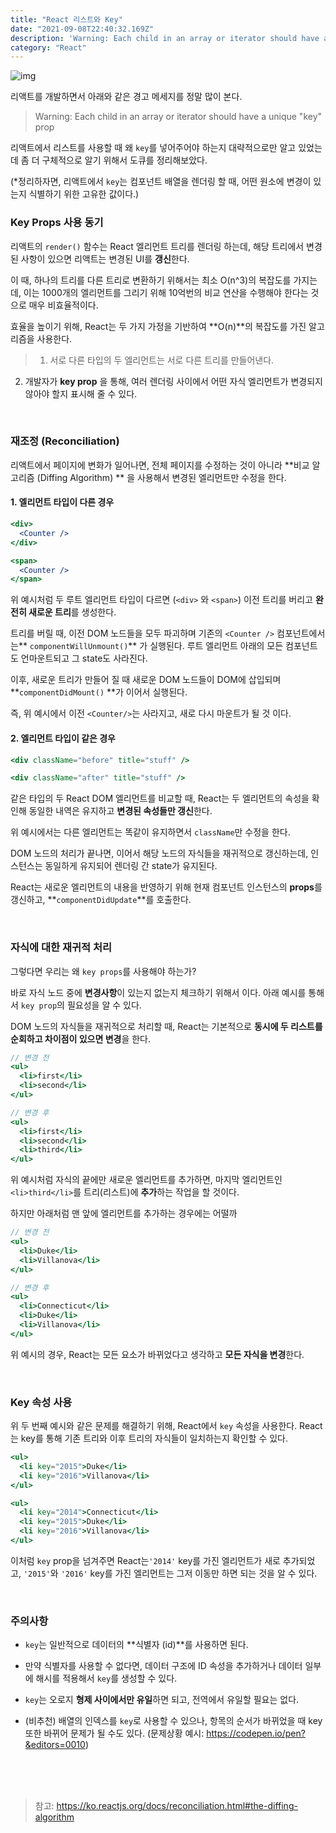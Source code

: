 ```yaml
---
title: "React 리스트와 Key"
date: "2021-09-08T22:40:32.169Z"
description: 'Warning: Each child in an array or iterator should have a unique "key" prop 🤔'
category: "React"
---
```


![img](https://velog.velcdn.com/images/khy226/post/9d2040af-d5a5-4add-ad6c-d50c6e819d27/0_XCgoYU9sqt95P8J0.png)

리액트를 개발하면서 아래와 같은 경고 메세지를 정말 많이 본다.

>  Warning: Each child in an array or iterator should have a unique "key" prop


리액트에서 리스트를 사용할 때 왜 `key`를 넣어주어야 하는지 대략적으로만 알고 있었는데 좀 더 구체적으로 알기 위해서 도큐를 정리해보았다.

(*정리하자면, 리액트에서 `key`는 컴포넌트 배열을 렌더링 할 때, 어떤 원소에 변경이 있는지 식별하기 위한 고유한 값이다.)
<br />

### Key Props 사용 동기
리액트의 `render()` 함수는 React 엘리먼트 트리를 렌더링 하는데, 해당 트리에서 변경된 사항이 있으면 리액트는 변경된 UI를 **갱신**한다. 

이 때, 하나의 트리를 다른 트리로 변환하기 위해서는 최소 O(n^3)의 복잡도를 가지는데, 이는 1000개의 엘리먼트를 그리기 위해 10억번의 비교 연산을 수행해야 한다는 것으로 매우 비효율적이다.

효율을 높이기 위해, React는 두 가지 가정을 기반하여 **O(n)**의 복잡도를 가진 알고리즘을 사용한다. 

> 1. 서로 다른 타입의 두 엘리먼트는 서로 다른 트리를 만들어낸다.
2. 개발자가 **key prop** 을 통해, 여러 렌더링 사이에서 어떤 자식 엘리먼트가 변경되지 않아야 할지 표시해 줄 수 있다.


<br />

### 재조정 (Reconciliation)



리액트에서 페이지에 변화가 일어나면, 전체 페이지를 수정하는 것이 아니라 **비교 알고리즘 (Diffing Algorithm) ** 을 사용해서 변경된 엘리먼트만 수정을 한다.

#### 1. 엘리먼트 타입이 다른 경우
```jsx
<div>
  <Counter />
</div>

<span>
  <Counter />
</span>
```

위 예시처럼 두 루트 엘리먼트 타입이 다르면 (`<div>` 와 `<span>`) 이전 트리를 버리고 **완전히 새로운 트리**를 생성한다. 

트리를 버릴 때, 이전 DOM 노드들을 모두 파괴하며 기존의 `<Counter />` 컴포넌트에서는** `componentWillUnmount()`** 가 실행된다. 루트 엘리먼트 아래의 모든 컴포넌트도 언마운트되고 그 state도 사라진다.

이후, 새로운 트리가 만들어 질 때 새로운 DOM 노드들이 DOM에 삽입되며 **`componentDidMount()` **가 이어서 실행된다.

즉, 위 예시에서 이전 `<Counter/>`는 사라지고, 새로 다시 마운트가 될 것 이다.


#### 2. 엘리먼트 타입이 같은 경우

```jsx
<div className="before" title="stuff" />

<div className="after" title="stuff" />
```

같은 타입의 두 React DOM 엘리먼트를 비교할 때, React는 두 엘리먼트의 속성을 확인해 동일한 내역은 유지하고 **변경된 속성들만 갱신**한다.

위 예시에서는 다른 엘리먼트는 똑같이 유지하면서 `className`만 수정을 한다.

DOM 노드의 처리가 끝나면, 이어서 해당 노드의 자식들을 재귀적으로 갱신하는데, 인스턴스는 동일하게 유지되어 렌더링 간 state가 유지된다.

React는 새로운 엘리먼트의 내용을 반영하기 위해 현재 컴포넌트 인스턴스의 **props**를 갱신하고, **`componentDidUpdate`**를 호출한다. 

<br />

### 자식에 대한 재귀적 처리

그렇다면 우리는 왜 `key props`를 사용해야 하는가? 

바로 자식 노드 중에 **변경사항**이 있는지 없는지 체크하기 위해서 이다. 아래 예시를 통해서 `key prop`의 필요성을 알 수 있다.

DOM 노드의 자식들을 재귀적으로 처리할 때, React는 기본적으로 **동시에 두 리스트를 순회하고 차이점이 있으면 변경**을 한다.

```jsx
// 변경 전
<ul>
  <li>first</li>
  <li>second</li>
</ul>

// 변경 후
<ul>
  <li>first</li>
  <li>second</li>
  <li>third</li>
</ul>
```

위 예시처럼 자식의 끝에만 새로운 엘리먼트를 추가하면, 마지막 엘리먼트인 `<li>third</li>`를 트리(리스트)에 **추가**하는 작업을 할 것이다. 

하지만 아래처럼 맨 앞에 엘리먼트를 추가하는 경우에는 어떨까
```jsx
// 변경 전
<ul>
  <li>Duke</li>
  <li>Villanova</li>
</ul>

// 변경 후
<ul>
  <li>Connecticut</li>
  <li>Duke</li>
  <li>Villanova</li>
</ul>
```

위 예시의 경우, React는 모든 요소가 바뀌었다고 생각하고 **모든 자식을 변경**한다.

<br />

### Key 속성 사용

위 두 번째 예시와 같은 문제를 해결하기 위해, React에서 `key` 속성을 사용한다. React는 key를 통해 기존 트리와 이후 트리의 자식들이 일치하는지 확인할 수 있다.

```jsx
<ul>
  <li key="2015">Duke</li>
  <li key="2016">Villanova</li>
</ul>

<ul>
  <li key="2014">Connecticut</li>
  <li key="2015">Duke</li>
  <li key="2016">Villanova</li>
</ul>
```

이처럼 `key` prop을 넘겨주면 React는`'2014'` key를 가진 엘리먼트가 새로 추가되었고, `'2015'`와 `'2016'` key를 가진 엘리먼트는 그저 이동만 하면 되는 것을 알 수 있다.

<br />

### 주의사항 

- `key`는 일반적으로 데이터의 **식별자 (id)**를 사용하면 된다.

- 만약 식별자를 사용할 수 없다면, 데이터 구조에 ID 속성을 추가하거나 데이터 일부에 해시를 적용해서 `key`를 생성할 수 있다.

- `key`는 오로지 **형제 사이에서만 유일**하면 되고, 전역에서 유일할 필요는 없다.

- (비추천) 배열의 인덱스를 `key`로 사용할 수 있으나, 항목의 순서가 바뀌었을 때 key 또한 바뀌어 문제가 될 수도 있다. (문제상황 예시: https://codepen.io/pen?&editors=0010)


<br />
<br />
<br />

> 참고: https://ko.reactjs.org/docs/reconciliation.html#the-diffing-algorithm